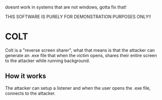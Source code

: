doesnt work in systems that are not windows, gotta fix that!

THIS SOFTWARE IS PURELY FOR DEMONSTRATION PURPOSES ONLY!!

# COLT

Colt is a "reverse screen sharer", what that means is that the attacker can generate an .exe file that when the victim opens, shares their entire screen to the attacker while running background.

## How it works
The attacker can setup a listener and when the user opens the .exe file, connects to the attacker.